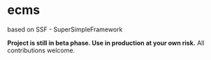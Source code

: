 ecms
===
 
based on
SSF - SuperSimpleFramework

**Project is still in beta phase. Use in production at your own risk.**
All contributions welcome.